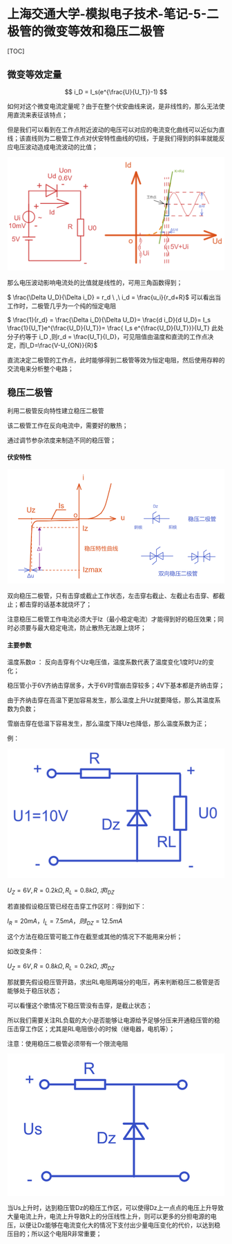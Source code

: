 # 上海交通大学-模拟电子技术-笔记-5-二极管的微变等效和稳压二极管

[TOC]

## 微变等效定量

$$
i_D = I_s(e^{\frac{U}{U_T}}-1)
$$



如何对这个微变电流定量呢？由于在整个伏安曲线来说，是非线性的，那么无法使用直流来表征该特点；

但是我们可以看到在工作点附近波动的电压可以对应的电流变化曲线可以近似为直线；该直线则为二极管工作点对伏安特性曲线的切线，于是我们得到的斜率就能反应电压波动造成电流波动的比值；

<img src="5-二极管的微变等效和稳压二极管.assets/image-20220828184232238.png" alt="image-20220828184232238" style="zoom: 80%;" />

那么电压波动影响电流处的比值就是线性的，可用三角函数得到；

$ \frac{\Delta U_D}{\Delta i_D} = r_d  \ ,\  i_d = \frac{u_i}{r_d+R}$ 可以看出当工作时，二极管几乎为一个纯的恒定电阻

$ \frac{1}{r_d} = \frac{\Delta i_D}{\Delta U_D}= \frac{d i_D}{d U_D}= I_s \frac{1}{U_T}e^{\frac{U_D}{U_T}}= \frac{ I_s e^{\frac{U_D}{U_T}}}{U_T} 此处分子约等于 i_D ,则r_d = \frac{U_T}{I_D}，可见阻值由温度和直流的工作点决定，而I_D=\frac{V-U_{ON}}{R}$

直流决定二极管的工作点，此时能够得到二极管等效为恒定电阻，然后使用存粹的交流电来分析整个电路；



## 稳压二极管

利用二极管反向特性建立稳压二极管

该二极管工作在反向电流中，需要好的散热；

通过调节参杂浓度来制造不同的稳压管；

#### 伏安特性

 

![image-20220904152530112](5-二极管的微变等效和稳压二极管.assets/image-20220904152530112.png)

双向稳压二极管，只有击穿或截止工作状态，左击穿右截止、左截止右击穿、都截止；都击穿的话基本就烧坏了；

注意稳压二极管工作电流必须大于Iz（最小稳定电流）才能得到好的稳压效果；同时必须要与最大稳定电流，防止散热无法跟上烧坏；

#### 主要参数

温度系数$\alpha$ ： 反向击穿有个Uz电压值，温度系数代表了温度变化1度时Uz的变化；

稳压管小于6V齐纳击穿居多，大于6V时雪崩击穿较多；4V下基本都是齐纳击穿；

由于齐纳击穿在高温下更加容易发生，那么温度上升Uz就要降低，那么其温度系数为负数；

雪崩击穿在低温下容易发生，那么温度下降Uz也降低，那么温度系数为正；



例：

<img src="5-二极管的微变等效和稳压二极管.assets/image-20220904154430234.png" alt="image-20220904154430234" style="zoom:50%;" />

$U_Z=6V , R = 0.2k\Omega , R_L = 0.8k\Omega,求 I_{DZ}$

若直接假设稳压管已经在击穿工作区时：得到如下：

$I_R = 20mA ，I_L=7.5mA，则 I_{DZ} = 12.5mA$

这个方法在稳压管可能工作在截至或其他的情况下不能用来分析；

如改变条件：

$U_Z=6V , R = 0.8k\Omega , R_L = 0.2k\Omega,求 I_{DZ}$

那就要先假设稳压管开路，求出RL电阻两端分的电压，再来判断稳压二极管是否能够处于稳压状态；

可以看懂这个歌情况下稳压管没有击穿，是截止状态； 

所以我们需要关注RL负载的大小是否能够让电源给予足够分压来开通稳压管的稳压击穿工作区；尤其是RL电阻很小的时候（继电器，电机等）；



注意：使用稳压二极管必须带有一个限流电阻

<img src="5-二极管的微变等效和稳压二极管.assets/image-20220904155908901.png" alt="image-20220904155908901" style="zoom:50%;" />

当Us上升时，达到稳压管Dz的稳压工作区，可以使得Dz上一点点的电压上升导致大量电流上升，电流上升导致R上的分压线性上升，则可以更多的分担电源的电压，以便让Dz能够在电流变化大的情况下支付出少量电压变化的代价，以达到稳压目的；所以这个电阻R非常重要；

